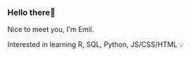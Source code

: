 ### Hello there👋

Nice to meet you, I'm Emil. 

Interested in learning R, SQL, Python, JS/CSS/HTML 💡

